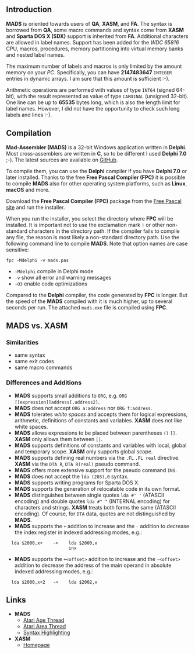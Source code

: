 ## Introduction

**MADS** is oriented towards users of **QA**, **XASM**, and **FA**. The syntax is borrowed from **QA**, some macro commands and syntax come from **XASM** and **Sparta DOS X (SDX)** support is inherited from **FA**. Additional characters are allowed in label names. Support has been added for the *WDC 65816* CPU, macros, procedures, memory partitioning into virtual memory banks and nested label names.

The maximum number of labels and macros is only limited by the amount memory on your *PC*. Specifically, you can have **2147483647** `INTEGER` entries in dynamic arrays. I am sure that this amount is sufficient :-).

Arithmetic operations are performed with values of type `INT64` (signed 64-bit), with the result represented as value of type `CARDINAL` (unsigned 32-bit).
One line can be up to **65535** bytes long, which is also the length limit for label names. However, I did not have the opportunity to check such long labels and lines :-).

## Compilation

**Mad-Assembler (MADS)** is a 32-bit Windows application written in **Delphi**. Most cross-assemblers are written in **C**, so to be different I used **Delphi 7.0** ;-). The latest sources are available on [GitHub](https://github.com/tebe6502/Mad-Assembler).

To compile them, you can use the **Delphi** compiler if you have **Delphi 7.0** or later installed. Thanks to the free **Free Pascal Compiler (FPC)** it is possible to compile **MADS** also for other operating system platforms, such as **Linux**, **macOS** and more.

Download the **Free Pascal Compiler (FPC)** package from the [Free Pascal site](https://www.freepascal.org/) and run the installer.

When you run the installer, you select the directory where **FPC** will be installed. It is important not to use the exclamation mark `!` or other non-standard characters in the directory path. If the compiler fails to compile any file, the reason is most likely a non-standard directory path. Use the following command line to compile **MADS**. Note that option names are case sensitive:

```
fpc -Mdelphi -v mads.pas
```

* `-Mdelphi`     compile in Delphi mode
* `-v`           show all error and warning messages
* `-O3`          enable code optimizations

 Compared to the **Delphi** compiler, the code generated by **FPC** is longer. But the speed of the **MADS** compiled with it is much higher, up to several seconds per run. The attached `mads.exe` file is compiled using **FPC**.

## **MADS** vs. **XASM**

### Similarities

* same syntax
* same exit codes
* same macro commands

### Differences and Additions

* **MADS** supports small additions to `ORG`, e.g. `ORG [[expression]]address[,address2]`.
* **MADS** does not accept `ORG a:address` nor `ORG f:address`.
* **MADS** tolerates *white spaces* and accepts them for logical expressions, arithmetic, definitions of constants and variables.  **XASM** does not like white spaces.
* **MADS** allows expressions to be placed between parentheses `()` `[]`. **XASM** only allows them between `[]`.
* **MADS** supports definitions of constants and variables with local, global and temporary scope. **XASM** only supports global scope.
* **MADS** supports defining real numbers via  the `.FL` `.FL real` directive. **XASM** via the `DTA R`, `DTA R(real)` pseudo command.
* **MADS** offers more extensive support for the pseudo command `INS`.
* **MADS** does not accept the `lda (203),0` syntax.
* **MADS** supports writing programs for Sparta DOS X.
* **MADS** supports the generation of relocatable code in its own format.
* **MADS** distinguishes between single quotes `lda #' '` (ATASCII encoding) and double quotes `lda #" "` (INTERNAL encoding) for characters and strings. **XASM** treats both forms the same (ATASCII encoding). Of course, for `DTA` data, quotes are not distinguished by **MADS**.
* **MADS** supports the `+` addition to increase and the `-` addition to decrease the index register in indexed addressing modes, e.g.:
```
  lda $2000,x+    ->    lda $2000,x
                        inx
```
* **MADS** supports the `+<offset>` addition to increase and the `-<offset>` addition to decrease the address of the main operand in absolute indexed addressing modes, e.g.:
```
  lda $2000,x+2   ->    lda $2002,x
```

## Links

* **MADS**
    * [Atari Age Thread](https://forums.atariage.com/topic/114443-mad-assembler-mads/)
    * [Atari Area Thread](http://www.atari.org.pl/forum/viewtopic.php?id=8450)
    * [Syntax Highlighting](http://www.atari.org.pl/forum/viewtopic.php?pid=210234)
* **XASM**
    * [Homepage](https://github.com/pfusik/xasm)

